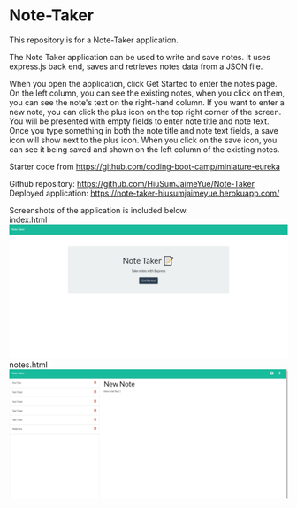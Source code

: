 # Note-Taker

This repository is for a Note-Taker application.   
  
The Note Taker application can be used to write and save notes. 
It uses express.js back end, saves and retrieves notes data from a JSON file.    		
			
When you open the application, click Get Started to enter the notes page. 		
On the left column, you can see the existing notes, when you click on them, you can see the
 note's text on the right-hand column. 
If you want to enter a new note, you can click the plus icon on the top right
 corner of the screen. You will be presented with empty fields to enter 
note title and note text. Once you type something in both the note title and note text fields, a save icon 
will show next to the plus icon. When you click on the save icon, you can see it being
 saved and shown on the left column of the existing notes. 

Starter code from https://github.com/coding-boot-camp/miniature-eureka      
       
Github repository: https://github.com/HiuSumJaimeYue/Note-Taker         
Deployed application: https://note-taker-hiusumjaimeyue.herokuapp.com/            
                 

Screenshots of the application is included below.   
index.html                
![Note-Taker Preview1](https://github.com/HiuSumJaimeYue/Note-Taker/blob/main/Screenshots/noteTakerPreview1.jpg "Note-Taker-Preview1")      
notes.html            
![Note-Taker Preview2](https://github.com/HiuSumJaimeYue/Note-Taker/blob/main/Screenshots/noteTakerPreview2.jpg "Note-Taker-Preview2")  
